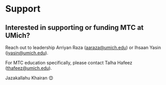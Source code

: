 # Support

## Interested in supporting or funding MTC at UMich?

Reach out to leadership Arriyan Raza (aaraza@umich.edu) or Ihsaan Yasin (iyasin@umich.edu).

For MTC education specifically, please contact Talha Hafeez (thafeez@umich.edu).

Jazakallahu Khairan 😊
